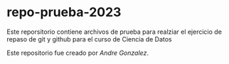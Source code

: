 # repo-prueba-2023
Este reporsitorio contiene archivos de prueba para realziar el ejercicio de repaso de git y github para el curso de Ciencia de Datos

Este repositorio fue creado por *Andre Gonzalez*.